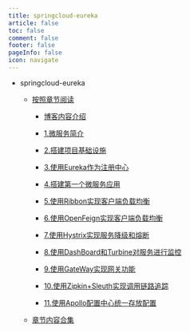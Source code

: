 ```yaml
---
title: springcloud-eureka
article: false
toc: false
comment: false
footer: false
pageInfo: false
icon: navigate
---
```


- springcloud-eureka

    - <a class="breadcrumb-link" href="shardings">按照章节阅读</a>


        - <a class="breadcrumb-link" href="shardings/springcloud-eureka-chapter-0.博客内容介绍.html">博客内容介绍</a>

        - <a class="breadcrumb-link" href="shardings/springcloud-eureka-chapter-1.微服务简介.html">1.微服务简介</a>

        - <a class="breadcrumb-link" href="shardings/springcloud-eureka-chapter-2.搭建项目基础设施.html">2.搭建项目基础设施</a>

        - <a class="breadcrumb-link" href="shardings/springcloud-eureka-chapter-3.使用Eureka作为注册中心.html">3.使用Eureka作为注册中心</a>

        - <a class="breadcrumb-link" href="shardings/springcloud-eureka-chapter-4.搭建第一个微服务应用.html">4.搭建第一个微服务应用</a>

        - <a class="breadcrumb-link" href="shardings/springcloud-eureka-chapter-5.使用Ribbon实现客户端负载均衡.html">5.使用Ribbon实现客户端负载均衡</a>

        - <a class="breadcrumb-link" href="shardings/springcloud-eureka-chapter-6.使用OpenFeign实现客户端负载均衡.html">6.使用OpenFeign实现客户端负载均衡</a>

        - <a class="breadcrumb-link" href="shardings/springcloud-eureka-chapter-7.使用Hystrix实现服务降级和熔断.html">7.使用Hystrix实现服务降级和熔断</a>

        - <a class="breadcrumb-link" href="shardings/springcloud-eureka-chapter-8.使用DashBoard和Turbine对服务进行监控.html">8.使用DashBoard和Turbine对服务进行监控</a>

        - <a class="breadcrumb-link" href="shardings/springcloud-eureka-chapter-9.使用GateWay实现网关功能.html">9.使用GateWay实现网关功能</a>

        - <a class="breadcrumb-link" href="shardings/springcloud-eureka-chapter-10.使用Zipkin+Sleuth实现调用链路追踪.html">10.使用Zipkin+Sleuth实现调用链路追踪</a>

        - <a class="breadcrumb-link" href="shardings/springcloud-eureka-chapter-11.使用Apollo配置中心统一存放配置.html">11.使用Apollo配置中心统一存放配置</a>

    - <a class="breadcrumb-link" href="springcloud-eureka.html#intro">章节内容合集</a>
